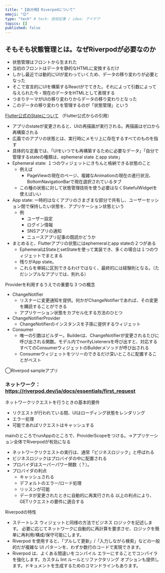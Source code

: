 ```yaml
---
title: "【自分用】Riverpodについて"
emoji: "😊"
type: "tech" # tech: 技術記事 / idea: アイデア
topics: []
published: false
---
```


## そもそも状態管理とは。なぜRiverpodが必要なのか
- 状態管理はフロントから生まれた
- 当初のフロントはデータを静的なHTMLに変換するだけ
- しかし最近では動的にUIが変わっていくため、データの移り変わりが必要となった
- そこで宣言的にUIを構築するReactがでてきた。それによって引数によって与えられた今・現在のデータをHTMLとして表現する
- つまりテーマがUIの移り変わりからデータの移り変わりとなった
- このデータの移り変わりを管理するのが「状態管理」という

[Flutter公式のStateについて](https://docs.flutter.dev/data-and-backend/state-mgmt/intro)
（Flutter公式からの引用）
- アプリのstateが変更されると、UIの再描画が実行される。再描画はゼロから再構築される
- 広義でのアプリの状態とは、実行時にメモリ上に存在するすべてのものを指す
- 具体的な定義では、「UIをいつでも再構築するために必要なデータ」「自分で管理するstateの種類は、ephemeral state とapp state」
- Ephemeral state: １つのウィジェットにきちんと格納できる状態のこと
  - 例えば
    - PageViewの現在のページ、複雑なAnimationの現在の進行状況、BottomNavigationBarで現在選択されているタブ
  - この種の状態に対して状態管理技術を使う必要はなくStatefulWidgetを使えばいい
- App state: 一時的はなくアプリのさまざまな部分で共有し、ユーザーセッション間で保持したい状態を、アプリケーション状態という
  - 例
    - ユーザー設定
    - ログイン情報
    - SNSアプリの通知
    - ニュースアプリ記事の既読かどうか
- まとめると、Flutterアプリの状態にはephemeralとapp stateの２つがある
  - EphemeralはStateとsetStateを使って実装でき、多くの場合は１つのウィジェットでまとまる
  - 残りがApp state。
  - これらを単純に区別できるわけではなく、最終的には経験則となる。（ただシンプルなアプリでは、則れる）

Providerを利用するうえでの重要な３つの概念
- ChangeNotifier
  - リスナーに変更通知を提供。何かがChangeNotifierであれば、その変更を購読することができる
  - アプリケーション状態をカプセル化する方法のひとつ
- ChangeNotifierProvider
  - ChangeNotifierのインスタンスを子孫に提供するウィジェット
- Consumer
  - 唯一の引数はビルダー。Builderは、ChangeNotifierが変更されるたびに呼び出される関数。モデル内でnorifyListenersを呼び出すと、対応するすべてのConsumerウィジェットのBuilderメソッドが呼び出される
  - Consumerウィジェットをツリーのできるだけ深いところに配置することがベスト


◯Riverpod sampleアプリ

### ネットワーク：https://riverpod.dev/ja/docs/essentials/first_request
ネットワークリクエストを行うときの基本的要件
- リクエストが行われている間、UIはローディング状態をレンダリング
- エラー処理
- 可能であればリクエストはキャッシュする

mainのところでrunAppのところで、ProviderScopeをつける。→アプリケーション全体でRiverpodが有効になる
- ネットワークリクエストの実行は、通常「ビジネスロジック」と呼ばれる
- ビジネスロジックはプロバイダの中に配置される
- プロバイダはスーパーパワー関数（？）。
- プロバイダの利点
  - キャッシュされる
  - デフォルトのエラー/ロード処理
  - リッスンが可能
  - データが変更されたときに自動的に再実行される
以上の利点により、GETリクエストの要件に適合する







Riverpodの特性
- ステートレス ウィジェットと同様の方法でビジネス ロジックを記述します。 必要に応じてネットワークに自動的に再計算を要求させ、ロジックを簡単に再利用/構成/保守可能にします。
- Riverpod を使用すると、「プルして更新」/「入力しながら検索」などの一般的だが複雑な UI パターンを、わずか数行のコードで実現できます。
- Riverpod は、よくある間違いをコンパイル エラーにすることでコンパイラを強化します。カスタム lint ルールとリファクタリング オプションも提供します。ドキュメントを生成するためのコマンドラインもあります。


